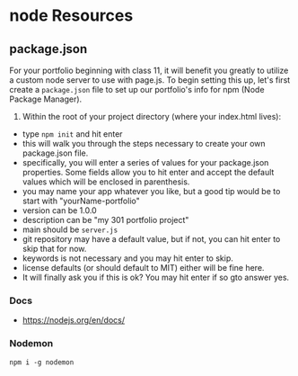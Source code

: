 # node Resources

## package.json
For your portfolio beginning with  class 11, it will benefit you greatly to utilize a custom node server to use with page.js. To begin setting this up, let's first create a `package.json` file to set up our portfolio's info for npm (Node Package Manager).
1. Within the root of your project directory (where your index.html lives):
  - type `npm init` and hit enter
  - this will walk you through the steps necessary to create your own package.json file.
  - specifically, you will enter a series of values for your package.json properties. Some fields allow you to hit enter and accept the default values which will be enclosed in parenthesis.
  - you may name your app whatever you like, but a good tip would be to start with "yourName-portfolio"
  - version can be 1.0.0
  - description can be "my 301 portfolio project"
  - main should be `server.js`
  - git repository may have a default value, but if not, you can hit enter to skip that for now.
  - keywords is not necessary and you may hit enter to skip.
  - license defaults (or should default to MIT) either will be fine here.
  - It will finally ask you if this is ok? You may hit enter if so gto answer yes.


### Docs
- https://nodejs.org/en/docs/

### Nodemon
`npm i -g nodemon`
